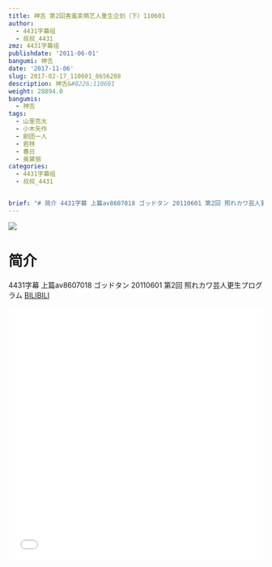 ```yaml
---
title: 神舌 第2回害羞卖萌艺人重生企划（下）110601
author:
  - 4431字幕组
  - 叔叔_4431
zmz: 4431字幕组
publishdate: '2011-06-01'
bangumi: 神舌
date: '2017-11-06'
slug: 2017-02-17_110601_8656288
description: 神舌&#8226;110601
weight: 28894.0
bangumis:
  - 神舌
tags:
  - 山里亮太
  - 小木矢作
  - 剧团一人
  - 若林
  - 春日
  - 奥黛丽
categories:
  - 4431字幕组
  - 叔叔_4431


brief: "# 简介 4431字幕 上篇av8607018 ゴッドタン 20110601 第2回 照れカワ芸人更生プログラム"
---
```

![](https://i.imgur.com/noQPBmR.png)
# 简介  
4431字幕 上篇av8607018
ゴッドタン 20110601 第2回 照れカワ芸人更生プログラム
  [BILIBILI](https://www.bilibili.com/video/av8656288/)

  <iframe src="//www.bilibili.com/blackboard/player.html?aid=8656288" width="100%" height="500" frameborder="0" allowfullscreen="allowfullscreen"></iframe>
